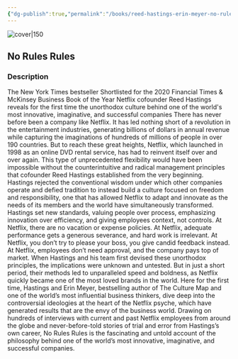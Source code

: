 ```yaml
---
{"dg-publish":true,"permalink":"/books/reed-hastings-erin-meyer-no-rules-rules/","title":"\"No Rules Rules\"","tags":["business","non-fiction","creative"]}
---
```




![cover|150](http://books.google.com/books/content?id=Hh6OEAAAQBAJ&printsec=frontcover&img=1&zoom=1&source=gbs_api)

## No Rules Rules

### Description

The New York Times bestseller Shortlisted for the 2020 Financial Times & McKinsey Business Book of the Year Netflix cofounder Reed Hastings reveals for the first time the unorthodox culture behind one of the world's most innovative, imaginative, and successful companies There has never before been a company like Netflix. It has led nothing short of a revolution in the entertainment industries, generating billions of dollars in annual revenue while capturing the imaginations of hundreds of millions of people in over 190 countries. But to reach these great heights, Netflix, which launched in 1998 as an online DVD rental service, has had to reinvent itself over and over again. This type of unprecedented flexibility would have been impossible without the counterintuitive and radical management principles that cofounder Reed Hastings established from the very beginning. Hastings rejected the conventional wisdom under which other companies operate and defied tradition to instead build a culture focused on freedom and responsibility, one that has allowed Netflix to adapt and innovate as the needs of its members and the world have simultaneously transformed. Hastings set new standards, valuing people over process, emphasizing innovation over efficiency, and giving employees context, not controls. At Netflix, there are no vacation or expense policies. At Netflix, adequate performance gets a generous severance, and hard work is irrel­evant. At Netflix, you don’t try to please your boss, you give candid feedback instead. At Netflix, employees don’t need approval, and the company pays top of market. When Hastings and his team first devised these unorthodox principles, the implications were unknown and untested. But in just a short period, their methods led to unparalleled speed and boldness, as Netflix quickly became one of the most loved brands in the world. Here for the first time, Hastings and Erin Meyer, bestselling author of The Culture Map and one of the world’s most influential business thinkers, dive deep into the controversial ideologies at the heart of the Netflix psyche, which have generated results that are the envy of the business world. Drawing on hundreds of interviews with current and past Netflix employees from around the globe and never-before-told stories of trial and error from Hastings’s own career, No Rules Rules is the fascinating and untold account of the philosophy behind one of the world’s most innovative, imaginative, and successful companies.
```